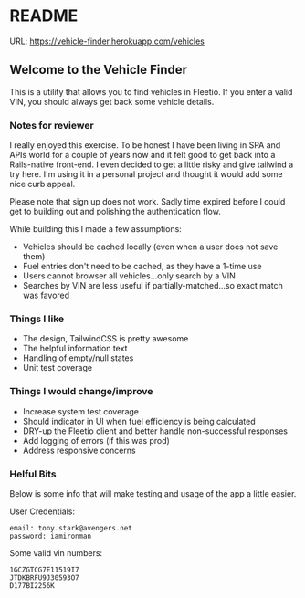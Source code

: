 # README

URL: https://vehicle-finder.herokuapp.com/vehicles

## Welcome to the Vehicle Finder

This is a utility that allows you to find vehicles in Fleetio. If you enter a valid VIN, you should always get back some vehicle details.

### Notes for reviewer
I really enjoyed this exercise. To be honest I have been living in SPA and APIs world for a couple of years now and it felt good to get back into a Rails-native front-end. I even decided to get a little risky and give tailwind a try here. I'm using it in a personal project and thought it would add some nice curb appeal.

Please note that sign up does not work. Sadly time expired before I could get to building out and polishing the authentication flow.

While building this I made a few assumptions:

* Vehicles should be cached locally (even when a user does not save them)
* Fuel entries don't need to be cached, as they have a 1-time use
* Users cannot browser all vehicles...only search by a VIN
* Searches by VIN are less useful if partially-matched...so exact match was favored

### Things I like
* The design, TailwindCSS is pretty awesome
* The helpful information text
* Handling of empty/null states
* Unit test coverage

### Things I would change/improve
* Increase system test coverage
* Should indicator in UI when fuel efficiency is being calculated
* DRY-up the Fleetio client and better handle non-successful responses
* Add logging of errors (if this was prod)
* Address responsive concerns

### Helful Bits

Below is some info that will make testing and usage of the app a little easier.

User Credentials:

```
email: tony.stark@avengers.net
password: iamironman
```

Some valid vin numbers:

```
1GCZGTCG7E11519I7
JTDKBRFU9J30593O7
D177BI2256K
```

